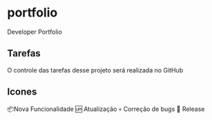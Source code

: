 # portfolio
Developer Portfolio

## Tarefas

O controle das tarefas desse projeto será realizada no GitHub

## Icones

:package:Nova Funcionalidade
:up: Atualização
:skull: Correção de bugs
:checkered_flag: Release
